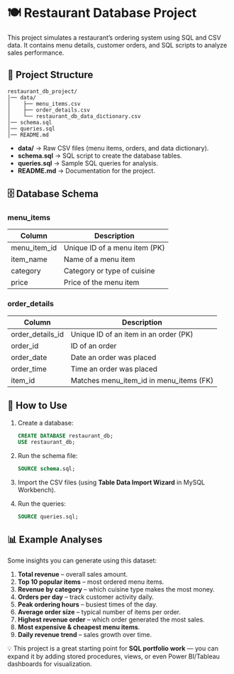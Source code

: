 # 🍽️ Restaurant Database Project

This project simulates a restaurant’s ordering system using SQL and CSV data. It contains menu details, customer orders, and SQL scripts to analyze sales performance.

## 📂 Project Structure
```
restaurant_db_project/
│── data/
│    ├── menu_items.csv
│    ├── order_details.csv
│    └── restaurant_db_data_dictionary.csv
│── schema.sql
│── queries.sql
│── README.md
```

- **data/** → Raw CSV files (menu items, orders, and data dictionary).
- **schema.sql** → SQL script to create the database tables.
- **queries.sql** → Sample SQL queries for analysis.
- **README.md** → Documentation for the project.

## 🗄️ Database Schema

### menu_items
| Column        | Description                              |
|---------------|------------------------------------------|
| menu_item_id  | Unique ID of a menu item (PK)            |
| item_name     | Name of a menu item                      |
| category      | Category or type of cuisine              |
| price         | Price of the menu item                   |

### order_details
| Column           | Description                                     |
|------------------|-------------------------------------------------|
| order_details_id | Unique ID of an item in an order (PK)           |
| order_id         | ID of an order                                  |
| order_date       | Date an order was placed                        |
| order_time       | Time an order was placed                        |
| item_id          | Matches menu_item_id in menu_items (FK)         |

## 🚀 How to Use

1. Create a database:
   ```sql
   CREATE DATABASE restaurant_db;
   USE restaurant_db;
   ```

2. Run the schema file:
   ```sql
   SOURCE schema.sql;
   ```

3. Import the CSV files (using **Table Data Import Wizard** in MySQL Workbench).

4. Run the queries:
   ```sql
   SOURCE queries.sql;
   ```

## 📊 Example Analyses

Some insights you can generate using this dataset:

1. **Total revenue** – overall sales amount.
2. **Top 10 popular items** – most ordered menu items.
3. **Revenue by category** – which cuisine type makes the most money.
4. **Orders per day** – track customer activity daily.
5. **Peak ordering hours** – busiest times of the day.
6. **Average order size** – typical number of items per order.
7. **Highest revenue order** – which order generated the most sales.
8. **Most expensive & cheapest menu items**.
9. **Daily revenue trend** – sales growth over time.

💡 This project is a great starting point for **SQL portfolio work** — you can expand it by adding stored procedures, views, or even Power BI/Tableau dashboards for visualization.
